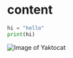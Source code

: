 # content


```py
hi = "hello"
print(hi)
```

![Image of Yaktocat](https://octodex.github.com/images/yaktocat.png)
